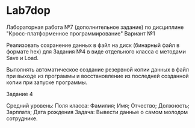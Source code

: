 # Lab7dop
Лабораторная работа №7 (дополнительное задание) по дисциплине "Кросс-платформенное программирование"
Вариант №1

Реализовать сохранение данных в файл на диск (бинарный файл в формате hex) для Задания №4 в виде отдельного класса с методами Save и Load.

Выполнять автоматическое создание резервной копии данных в файл при выходе из программы и восстановление из последней созданной копии при запуске программы.

Задание 4

Средний уровень:
Поля класса:
Фамилия;
Имя;
Отчество;
Должность;
Зарплата;
Дата рождения
Задача: Вывести данные о самом молодом сотруднике.
